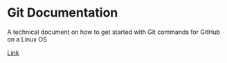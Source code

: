 # Git Documentation

A technical document on how to get started with Git commands for GitHub on a Linux OS

<a href="https://bstefansen.github.io/GitDocumentation/" target="_blank">Link</a>
